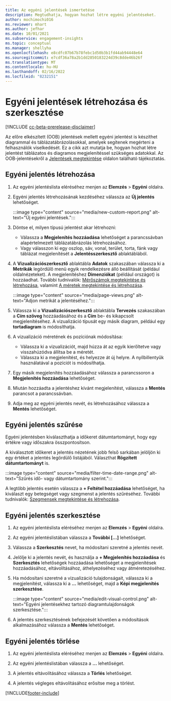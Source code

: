 ```yaml
---
title: Az egyéni jelentések ismertetése
description: Megtudhatja, hogyan hozhat létre egyéni jelentéseket.
author: mochimochi016
ms.reviewer: mhart
ms.author: jefhar
ms.date: 10/01/2021
ms.subservice: engagement-insights
ms.topic: conceptual
ms.manager: shellyha
ms.openlocfilehash: e8cdfc07b67b78febc1d50b3b1fd44ab94448e64
ms.sourcegitcommit: e7cdf36a78a2b1dd2850183224d39c8dde46b26f
ms.translationtype: MT
ms.contentlocale: hu-HU
ms.lasthandoff: 02/16/2022
ms.locfileid: "8232151"
---
```

# <a name="create-and-edit-custom-reports"></a>Egyéni jelentések létrehozása és szerkesztése

[!INCLUDE [cc-beta-prerelease-disclaimer](includes/cc-beta-prerelease-disclaimer.md)]

Az előre elkészített (OOB) jelentések mellett egyéni jelentést is készíthet diagrammal és táblázatábrázolásokkal, amelyek segítenek megérteni a felhasználók viselkedését. Ez a cikk azt mutatja be, hogyan hozhat létre jelentést táblázatos és diagramos megjelenítéssel szükséges adatokkal. Az OOB-jelentésekről a [Jelentések megtekintése](view-reports.md) oldalon található tájékoztatás.

## <a name="create-a-custom-report"></a>Egyéni jelentés létrehozása

1. Az egyéni jelentéslista eléréséhez menjen az **Elemzés** > **Egyéni** oldalra.

1. Egyéni jelentés létrehozásának kezdéséhez válassza az **Új jelentés** lehetőséget.

   :::image type="content" source="media/new-custom-report.png" alt-text="Új egyéni jelentések.":::

1. Döntse el, milyen típusú jelentést akar létrehozni:

    - Válassza a **Megjelenítés hozzáadása** lehetőséget a parancssávban alapértelmezett táblázatábrázolás létrehozásához.
    - Vagy válasszon ki egy oszlop, sáv, vonal, terület, torta, fánk vagy táblázat megjelenítését a **Jelentésszerkesztő** ablaktáblából.

1. A **Vizualizációszerkesztő** ablaktábla **Adatok** szakaszában válassza ki a **Metrikák** legördülő menü egyik rendelkezésre álló beállítását (például oldalnézeteket). A megjelenítéshez **Dimenziókat** (például országot) is hozzáadhat. További tudnivalók: [Mérőszámok megtekintése és létrehozása](metrics.md), valamint [A méretek megtekintése és létrehozása](dimensions.md).

   :::image type="content" source="media/page-views.png" alt-text="Adjon metrikát a jelentéséhez.":::

1. Válassza ki a **Vizualizációszerkesztő** ablaktábla **Tervezés** szakaszában a **Cím szöveg** hozzáadásához és a **Cím** be- és kikapcsolt megjelenítéséhez.  A vizualizáció típusát egy másik diagram, például egy **tortadiagram** is módosíthatja.

1. A vizualizáció méretének és pozíciónak módosítása:
   - Válassza ki a vizualizációt, majd húzza át az egyik kierőltetve vagy visszahúzódva állítsa be a méretét.
   - Válassza ki a megjelenítést, és helyezze át új helyre. A nyílbillentyűk használatával a pozíciót is módosíthatja.
1. Egy másik megjelenítés hozzáadásához válassza a parancssoron a **Megjelenítés hozzáadása** lehetőséget.
1. Miután hozzáadta a jelentéshez kívánt megjelenítést, válassza a **Mentés** parancsot a parancssávban.

1. Adja meg az egyéni jelentés nevét, és létrehozásához válassza a **Mentés** lehetőséget.
 
## <a name="filter-a-custom-report"></a>Egyéni jelentés szűrése

Egyéni jelentésben kiválaszthatja a időkeret dátumtartományt, hogy egy értékre vagy időszakra összpontosítson.

A kiválasztott időkeret a jelentés nézetének jobb felső sarkában jelöljön ki egy értéket a jelentés legördülő listájából. Választhat **Rögzített dátumtartományt** is.

:::image type="content" source="media/filter-time-date-range.png" alt-text="Szűrés idő- vagy dátumtartomány szerint.":::

A legtöbb jelentés esetén válassza a **+ Feltétel hozzáadása** lehetőséget, ha kiválaszt egy betegséget vagy szegmenst a jelentés szűréséhez. További tudnivalók: [Szegmensek megtekintése és létrehozása](segments.md).

## <a name="edit-a-custom-report"></a>Egyéni jelentés szerkesztése

1. Az egyéni jelentéslista eléréséhez menjen az **Elemzés** > **Egyéni** oldalra.

1. Az egyéni jelentéslistában válassza a **További [...]** lehetőséget. 

1. Válassza a **Szerkesztés** nevet, ha módosítani szeretné a jelentés nevét.

1. Jelölje ki a jelentés nevét, és használja a **+ Megjelenítés hozzáadása** és **Szerkesztés** lehetőségek hozzáadása lehetőséget a megjelenítések hozzáadásához, eltávolításához, áthelyezéséhez vagy átméretezéséhez.

1. Ha módosítani szeretné a vizualizáció tulajdonságait, válassza ki a megjelenítést, válassza ki a **...** lehetőséget, majd a **Képi megjelenítés szerkesztése**.

   :::image type="content" source="media/edit-visual-control.png" alt-text="Egyéni jelentésekhez tartozó diagramtulajdonságok szerkesztése.":::

1. A jelentés szerkesztésének befejezését követően a módosítások alkalmazásához válassza a **Mentés** lehetőséget. 

## <a name="delete-a-custom-report"></a>Egyéni jelentés törlése

1. Az egyéni jelentéslista eléréséhez menjen az **Elemzés** > **Egyéni** oldalra.

1. Az egyéni jelentéslistában válassza a **...** lehetőséget.

1. A jelentés eltávolításához válassza a **Törlés** lehetőséget.

1. A jelentés végleges eltávolításához erősítse meg a törlést.


[!INCLUDE[footer-include](../includes/footer-banner.md)]
